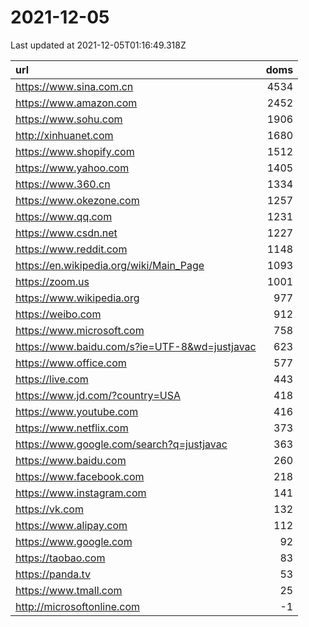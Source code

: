# 2021-12-05

<!-- BEGIN -->
Last updated at 2021-12-05T01:16:49.318Z

url | doms
:- | -:
https://www.sina.com.cn | 4534
https://www.amazon.com | 2452
https://www.sohu.com | 1906
http://xinhuanet.com | 1680
https://www.shopify.com | 1512
https://www.yahoo.com | 1405
https://www.360.cn | 1334
https://www.okezone.com | 1257
https://www.qq.com | 1231
https://www.csdn.net | 1227
https://www.reddit.com | 1148
https://en.wikipedia.org/wiki/Main_Page | 1093
https://zoom.us | 1001
https://www.wikipedia.org | 977
https://weibo.com | 912
https://www.microsoft.com | 758
https://www.baidu.com/s?ie=UTF-8&wd=justjavac | 623
https://www.office.com | 577
https://live.com | 443
https://www.jd.com/?country=USA | 418
https://www.youtube.com | 416
https://www.netflix.com | 373
https://www.google.com/search?q=justjavac | 363
https://www.baidu.com | 260
https://www.facebook.com | 218
https://www.instagram.com | 141
https://vk.com | 132
https://www.alipay.com | 112
https://www.google.com | 92
https://taobao.com | 83
https://panda.tv | 53
https://www.tmall.com | 25
http://microsoftonline.com | -1
<!-- END -->
